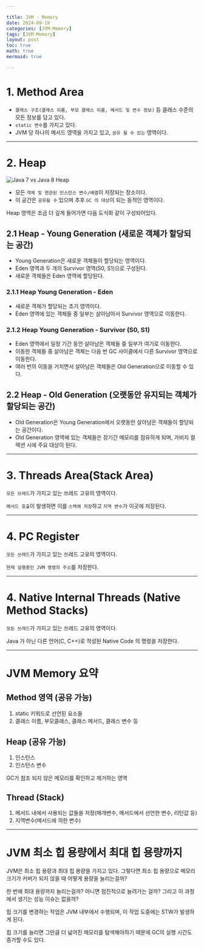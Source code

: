 ```yaml
---

title: JVM - Memory
date: 2024-09-19
categories: [JVM-Memory]
tags: [JVM-Memory]
layout: post
toc: true
math: true
mermaid: true

---
```



# 1. Method Area

- `클래스 구조(클래스 이름, 부모 클래스 이름, 메서드 및 변수 정보)` 등 클래스 수준의 모든 정보를 담고 있다.
- `static 변수`를 가지고 있다.
- JVM 당 하나의 메서드 영역을 가지고 있고, `공유 될 수 있는` 영역이다.

---

# 2. Heap

![Java 7 vs Java 8 Heap](https://miro.medium.com/v2/resize:fit:513/0*rKZvTnuUkEc5LoXW.jpg)

- 모든 `객체 및 연관된 인스턴스 변수/배열`이 저장되는 장소이다.
- 이 공간은 `공유될 수` 있으며 추후 `GC 의 대상`이 되는 동적인 영역이다.

Heap 영역은 조금 더 깊게 들어가면 다음 도식화 같이 구성되어있다.

## 2.1 Heap - Young Generation (새로운 객체가 할당되는 공간)

- Young Generation은 새로운 객체들이 할당되는 영역이다.
- Eden 영역과 두 개의 Survivor 영역(S0, S1)으로 구성된다.
- 새로운 객체들은 Eden 영역에 할당된다.

### 2.1.1 Heap Young Generation - Eden

- 새로운 객체가 할당되는 초기 영역이다.
- Eden 영역에 있는 객체들 중 일부는 살아남아서 Survivor 영역으로 이동한다.

### 2.1.2 Heap Young Generation - Survivor (S0, S1)

- Eden 영역에서 일정 기간 동안 살아남은 객체들 중 일부가 여기로 이동한다.
- 이동한 객체들 중 살아남은 객체는 다음 번 GC 사이클에서 다른 Survivor 영역으로 이동한다.
- 여러 번의 이동을 거치면서 살아남은 객체들은 Old Generation으로 이동할 수 있다.

## 2.2 Heap - Old Generation (오랫동안 유지되는 객체가 할당되는 공간)

- Old Generation은 Young Generation에서 오랫동안 살아남은 객체들이 할당되는 공간이다.
- Old Generation 영역에 있는 객체들은 장기간 메모리를 점유하게 되며, 가비지 컬렉션 시에 주요 대상이 된다.

---

# 3. Threads Area(Stack Area)

`모든 쓰레드`가 가지고 있는 쓰레드 고유의 영역이다.

`메서드 호출`이 발생하면 이를 `스택에 저장`하고 `지역 변수`가 이곳에 저장된다.

---

# 4. PC Register

`모든 쓰레드`가 가지고 있는 쓰레드 고유의 영역이다.

`현재 실행중인 JVM 명령의 주소`를 저장한다.

---

# 4. Native Internal Threads (Native Method Stacks)

`모든 쓰레드`가 가지고 있는 쓰레드 고유의 영역이다.

Java 가 아닌 다른 언어(C, C++)로 작성된 Native Code 의 명령을 저장한다.

---

# JVM Memory 요약

## Method 영역 (공유 가능)

1. static 키워드로 선언된 요소들
2. 클래스 이름, 부모클래스, 클래스 메서드, 클래스 변수 등

## Heap (공유 가능)

1. 인스턴스
2. 인스턴스 변수

GC가 참조 되지 않은 메모리를 확인하고 제거하는 영역

## Thread (Stack)

1. 메서드 내에서 사용되는 값들을 저장(매개변수, 메서드에서 선언한 변수, 리턴값 등)
2. 지역변수(메서드에 의한 변수)

---

# JVM 최소 힙 용량에서 최대 힙 용량까지

JVM은 최소 힙 용량과 최대 힙 용량을 가지고 있다. 그렇다면 최소 힙 용량으로 메모리 크기가 커버가 되지 않을 때 어떻게 용량을 늘리는걸까?

한 번에 최대 용량까지 늘리는걸까? 아니면 점진적으로 늘려가는 걸까? 그리고 이 과정에서 생기는 성능 이슈는 없을까?

힙 크기를 변경하는 작업은 JVM 내부에서 수행되며, 이 작업 도중에는 STW가 발생하게 된다.

힙 크기를 늘리면 그만큼 더 넓어진 메모리를 탐색해야하기 때문에 GC의 실행 시간도 증가할 수도 있다.
